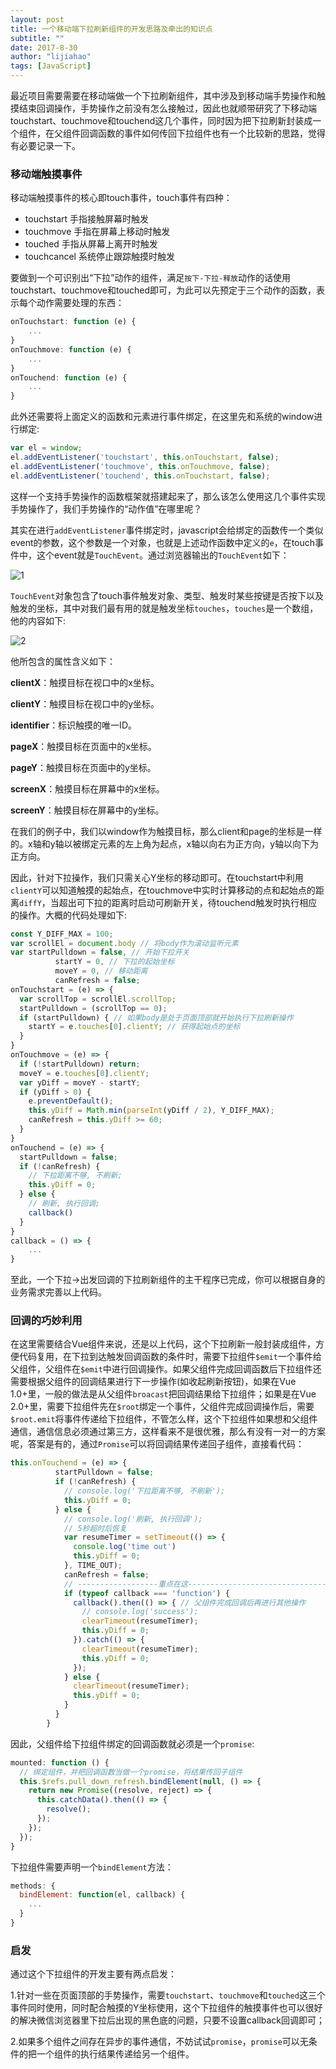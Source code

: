 ```yaml
---
layout: post
title: 一个移动端下拉刷新组件的开发思路及牵出的知识点
subtitle: ""
date: 2017-8-30
author: "lijiahao"
tags: [JavaScript]
---
```


最近项目需要需要在移动端做一个下拉刷新组件，其中涉及到移动端手势操作和触摸结束回调操作，手势操作之前没有怎么接触过，因此也就顺带研究了下移动端touchstart、touchmove和touchend这几个事件，同时因为把下拉刷新封装成一个组件，在父组件回调函数的事件如何传回下拉组件也有一个比较新的思路，觉得有必要记录一下。

<h3>移动端触摸事件</h3>

移动端触摸事件的核心即touch事件，touch事件有四种：

- touchstart 手指接触屏幕时触发
- touchmove 手指在屏幕上移动时触发
- touched 手指从屏幕上离开时触发
- touchcancel 系统停止跟踪触摸时触发

要做到一个可识别出“下拉”动作的组件，满足`按下-下拉-释放`动作的话使用touchstart、touchmove和touched即可，为此可以先预定于三个动作的函数，表示每个动作需要处理的东西：

```javascript
onTouchstart: function (e) {
	...
}
onTouchmove: function (e) {
	...
}
onTouchend: function (e) {
	...
}
```

此外还需要将上面定义的函数和元素进行事件绑定，在这里先和系统的window进行绑定:

```javascript
var el = window;
el.addEventListener('touchstart', this.onTouchstart, false);
el.addEventListener('touchmove', this.onTouchmove, false);
el.addEventListener('touchend', this.onTouchstart, false);
```

这样一个支持手势操作的函数框架就搭建起来了，那么该怎么使用这几个事件实现手势操作了，我们手势操作的“动作值”在哪里呢？

其实在进行`addEventListener`事件绑定时，javascript会给绑定的函数传一个类似event的参数，这个参数是一个对象，也就是上述动作函数中定义的`e`，在touch事件中，这个event就是`TouchEvent`。通过浏览器输出的`TouchEvent`如下：

![1](https://s1.simimg.com/2017/08/30/hfYh.png)



`TouchEvent`对象包含了touch事件触发对象、类型、触发时某些按键是否按下以及触发的坐标，其中对我们最有用的就是触发坐标`touches`，`touches`是一个数组，他的内容如下:

![2](https://s1.simimg.com/2017/08/30/hiPH.png)

他所包含的属性含义如下：

**clientX**：触摸目标在视口中的x坐标。

**clientY**：触摸目标在视口中的y坐标。

**identifier**：标识触摸的唯一ID。

**pageX**：触摸目标在页面中的x坐标。

**pageY**：触摸目标在页面中的y坐标。

**screenX**：触摸目标在屏幕中的x坐标。

**screenY**：触摸目标在屏幕中的y坐标。

在我们的例子中，我们以window作为触摸目标，那么client和page的坐标是一样的。x轴和y轴以被绑定元素的左上角为起点，x轴以向右为正方向，y轴以向下为正方向。

因此，针对下拉操作，我们只需关心Y坐标的移动即可。在touchstart中利用`clientY`可以知道触摸的起始点，在touchmove中实时计算移动的点和起始点的距离`diffY`，当超出可下拉的距离时启动可刷新开关，待touchend触发时执行相应的操作。大概的代码处理如下:

```javascript
const Y_DIFF_MAX = 100;
var scrollEl = document.body // 将body作为滚动监听元素
var startPulldown = false, // 开始下拉开关
          startY = 0, // 下拉的起始坐标
          moveY = 0, // 移动距离
          canRefresh = false;
onTouchstart = (e) => {
  var scrollTop = scrollEl.scrollTop;
  startPulldown = (scrollTop == 0);
  if (startPulldown) { // 如果body是处于页面顶部就开始执行下拉刷新操作
    startY = e.touches[0].clientY; // 获得起始点的坐标
  }
}
onTouchmove = (e) => {
  if (!startPulldown) return;
  moveY = e.touches[0].clientY;
  var yDiff = moveY - startY;
  if (yDiff > 0) {
    e.preventDefault();
    this.yDiff = Math.min(parseInt(yDiff / 2), Y_DIFF_MAX);
    canRefresh = this.yDiff >= 60;
  }
}
onTouchend = (e) => {
  startPulldown = false;
  if (!canRefresh) {
    // 下拉距离不够, 不刷新;
    this.yDiff = 0;
  } else {
    // 刷新, 执行回调;
   	callback()
  }
}
callback = () => {
    ...
}
```

至此，一个下拉->出发回调的下拉刷新组件的主干程序已完成，你可以根据自身的业务需求完善以上代码。

<h3>回调的巧妙利用</h3>

在这里需要结合Vue组件来说，还是以上代码，这个下拉刷新一般封装成组件，方便代码复用，在下拉到达触发回调函数的条件时，需要下拉组件`$emit`一个事件给父组件，父组件在`$emit`中进行回调操作。如果父组件完成回调函数后下拉组件还需要根据父组件的回调结果进行下一步操作(如收起刷新按钮)，如果在Vue 1.0+里，一般的做法是从父组件`broacast`把回调结果给下拉组件；如果是在Vue 2.0+里，需要下拉组件先在`$root`绑定一个事件，父组件完成回调操作后，需要`$root.emit`将事件传递给下拉组件，不管怎么样，这个下拉组件如果想和父组件通信，通信信息必须通过第三方，这样看来不是很优雅，那么有没有一对一的方案呢，答案是有的，通过`Promise`可以将回调结果传递回子组件，直接看代码：

```javascript
this.onTouchend = (e) => {
          startPulldown = false;
          if (!canRefresh) {
            // console.log('下拉距离不够, 不刷新');
            this.yDiff = 0;
          } else {
            // console.log('刷新, 执行回调');
            // 5秒超时后恢复
            var resumeTimer = setTimeout(() => {
              console.log('time out')
              this.yDiff = 0;
            }, TIME_OUT);
            canRefresh = false;
            // ------------------重点在这---------------------------------
            if (typeof callback === 'function') {
              callback().then(() => { // 父组件完成回调后再进行其他操作
                // console.log('success');
                clearTimeout(resumeTimer);
                this.yDiff = 0;
              }).catch(() => {
                clearTimeout(resumeTimer);
                this.yDiff = 0;
              });
            } else {
              clearTimeout(resumeTimer);
              this.yDiff = 0;
            }
          }
        }
```

因此，父组件给下拉组件绑定的回调函数就必须是一个`promise`:

```javascript
mounted: function () {
  // 绑定组件，并把回调函数当做一个promise，将结果传回子组件
  this.$refs.pull_down_refresh.bindElement(null, () => {
    return new Promise((resolve, reject) => {
      this.catchData().then(() => {
        resolve();
      });
    });
  });
}
```

下拉组件需要声明一个`bindElement`方法：

```javascript
methods: {
  bindElement: function(el, callback) {
    ...
  }
}
```

<h3>启发</h3>

通过这个下拉组件的开发主要有两点启发：

1.针对一些在页面顶部的手势操作，需要`touchstart`、`touchmove`和`touched`这三个事件同时使用，同时配合触摸的Y坐标使用，这个下拉组件的触摸事件也可以很好的解决微信浏览器里下拉后出现的黑色底的问题，只要不设置callback回调即可；

2.如果多个组件之间存在异步的事件通信，不妨试试`promise`，`promise`可以无条件的把一个组件的执行结果传递给另一个组件。
